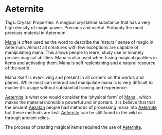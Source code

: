 # Aeternite

Tags: Crystal
Properties: A magical crystalline substance that has a very high density of magic power. Precious and useful. Probably the most precious material in Aeternum.

[Mana](Mana%201f975a22781a80e9a558ce2099c985da.md)  is often used as the word to describe the ‘natural’ sense of magic in Aeternum. Almost all creatures with few exceptions are capable of manipulating mana. This allows people to learn, study use or innately posses magical abilities. Mana is also used when fusing magical qualities in items and activating them. Mana is self replenishing and a natural resource of the world. 

Mana itself is ever-living and present in all corners on the worlds and planes. While most can interact and manipulate mana is is very difficult to master it’s usage without substantial training and experience.

[Aeternite](Aeternite%20d6bed42b40d342d299f1b7f471b753ee.md) is what one would consider the ‘physical form’ of [Mana](Mana%201f975a22781a80e9a558ce2099c985da.md) , which makes the material incredible powerful and important. It is believe that that the ancient [Aezatan](Aezatan%203da707b77610408784cd1bdfc44fe23f.md) people had methods of processing mana into [Aeternite](Aeternite%20d6bed42b40d342d299f1b7f471b753ee.md) but these methods are lost. [Aeternite](Aeternite%20d6bed42b40d342d299f1b7f471b753ee.md)  can be still found in the wild or through ancient relics. 

The process of creating magical items required the use of [Aeternite](Aeternite%20d6bed42b40d342d299f1b7f471b753ee.md).